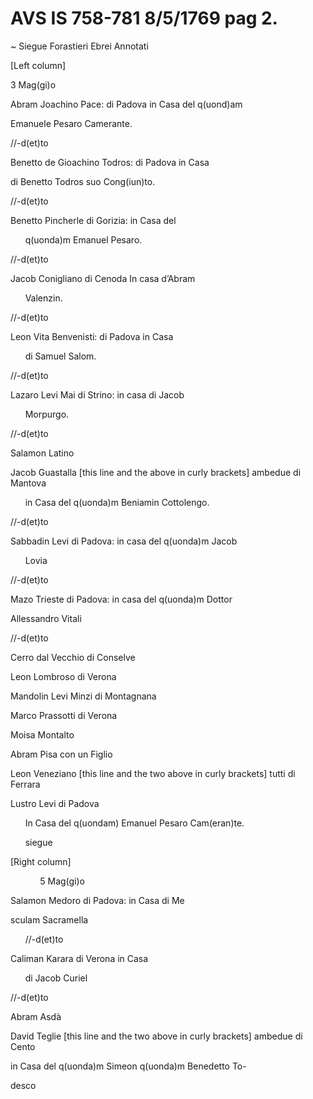 # AVS IS 758-781 8/5/1769 pag 2\.

\~ Siegue Forastieri Ebrei Annotati

\[Left column\]

3 Mag(gi)o

Abram Joachino Pace: di Padova in Casa del q(uond)am

Emanuele Pesaro Camerante.

//-d(et)to

Benetto de Gioachino Todros: di Padova in Casa

di Benetto Todros suo Cong(iun)to.

//-d(et)to

Benetto Pincherle di Gorizia: in Casa del

&nbsp;&nbsp;&nbsp;&nbsp;&nbsp;&nbsp;q(uonda)m Emanuel Pesaro.

//-d(et)to

Jacob Conigliano di Cenoda In casa d’Abram

&nbsp;&nbsp;&nbsp;&nbsp;&nbsp;&nbsp;Valenzin.

//-d(et)to

Leon Vita Benvenisti: di Padova in Casa

&nbsp;&nbsp;&nbsp;&nbsp;&nbsp;&nbsp;di Samuel Salom.

//-d(et)to

Lazaro Levi Mai di Strino: in casa di Jacob

&nbsp;&nbsp;&nbsp;&nbsp;&nbsp;&nbsp;Morpurgo.

//-d(et)to

Salamon Latino

Jacob Guastalla \[this line and the above in curly brackets\] ambedue di Mantova

&nbsp;&nbsp;&nbsp;&nbsp;&nbsp;&nbsp;in Casa del q(uonda)m Beniamin Cottolengo.

//-d(et)to

Sabbadin Levi di Padova: in casa del q(uonda)m Jacob

&nbsp;&nbsp;&nbsp;&nbsp;&nbsp;&nbsp;Lovia

//-d(et)to

Mazo Trieste di Padova: in casa del q(uonda)m Dottor

Allessandro Vitali

//-d(et)to

Cerro dal Vecchio di Conselve

Leon Lombroso di Verona

Mandolin Levi Minzi di Montagnana

Marco Prassotti di Verona

Moisa Montalto

Abram Pisa con un Figlio

Leon Veneziano \[this line and the two above in curly brackets\] tutti di Ferrara

Lustro Levi di Padova

&nbsp;&nbsp;&nbsp;&nbsp;&nbsp;&nbsp;In Casa del q(uondam) Emanuel Pesaro Cam(eran)te.

&nbsp;&nbsp;&nbsp;&nbsp;&nbsp;&nbsp;siegue

\[Right column\]

&nbsp;&nbsp;&nbsp;&nbsp;&nbsp;&nbsp;&nbsp;&nbsp;&nbsp;&nbsp;&nbsp;&nbsp;5 Mag(gi)o

Salamon Medoro di Padova: in Casa di Me

sculam Sacramella

&nbsp;&nbsp;&nbsp;&nbsp;&nbsp;&nbsp;//-d(et)to

Caliman Karara di Verona in Casa

&nbsp;&nbsp;&nbsp;&nbsp;&nbsp;&nbsp;di Jacob Curiel

//-d(et)to

Abram Asdà

David Teglie \[this line and the two above in curly brackets\] ambedue di Cento

in Casa del q(uonda)m Simeon q(uonda)m Benedetto To-

desco 